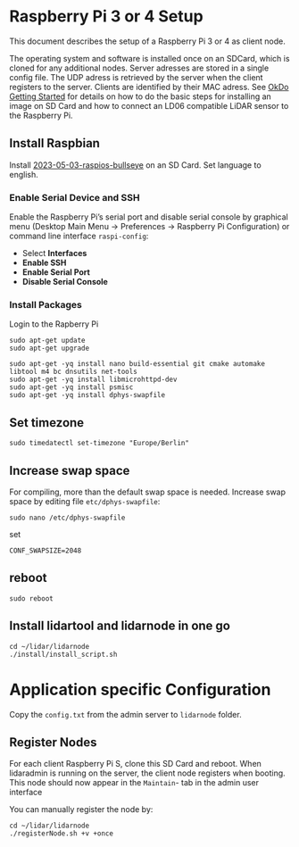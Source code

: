 # Raspberry Pi 3 or 4 Setup

This document describes the setup of a Raspberry Pi 3 or 4 as client node.

The operating system and software is installed once on an SDCard, which is cloned for any additional nodes. Server adresses are stored in a single config file. The UDP adress is retrieved by the server when the client registers to the server. Clients are identified by their MAC adress. See [OkDo Getting Started](https://www.okdo.com/getting-started/get-started-with-lidar-hat-for-raspberry-pi/) for details on how to do the basic steps for installing an image on SD Card and how to connect an LD06 compatible LiDAR sensor to the Raspberry Pi.

## Install Raspbian

Install [2023-05-03-raspios-bullseye](https://downloads.raspberrypi.org/raspios_armhf/images/raspios_armhf-2023-05-03/2023-05-03-raspios-bullseye-armhf.img.xz) on an SD Card. Set language to english.

### Enable Serial Device and SSH

Enable the Raspberry Pi’s serial port and disable serial console by graphical menu (Desktop Main Menu -> Preferences -> Raspberry Pi Configuration) or command line interface `raspi-config`:

- Select **Interfaces**
- **Enable SSH**
- **Enable Serial Port**
- **Disable Serial Console**

### Install Packages

Login to the Rapberry Pi

```console
sudo apt-get update
sudo apt-get upgrade

sudo apt-get -yq install nano build-essential git cmake automake libtool m4 bc dnsutils net-tools
sudo apt-get -yq install libmicrohttpd-dev
sudo apt-get -yq install psmisc
sudo apt-get -yq install dphys-swapfile
```

## Set timezone

```console
sudo timedatectl set-timezone "Europe/Berlin"
```

## Increase swap space

For compiling, more than the default swap space is needed. Increase swap space by editing file `etc/dphys-swapfile`:

```console
sudo nano /etc/dphys-swapfile
```

set

`CONF_SWAPSIZE=2048`

## reboot

```
sudo reboot
```

## Install lidartool and lidarnode in one go

```console
cd ~/lidar/lidarnode
./install/install_script.sh
```

# Application specific Configuration

Copy the `config.txt` from the admin server to `lidarnode` folder.

## Register Nodes

For each client Raspberry Pi S, clone this SD Card and reboot. When lidaradmin is running on the server, the client node registers when booting. This node should now appear in the `Maintain`- tab in the admin user interface

You can manually register the node by:

```console
cd ~/lidar/lidarnode
./registerNode.sh +v +once
```

